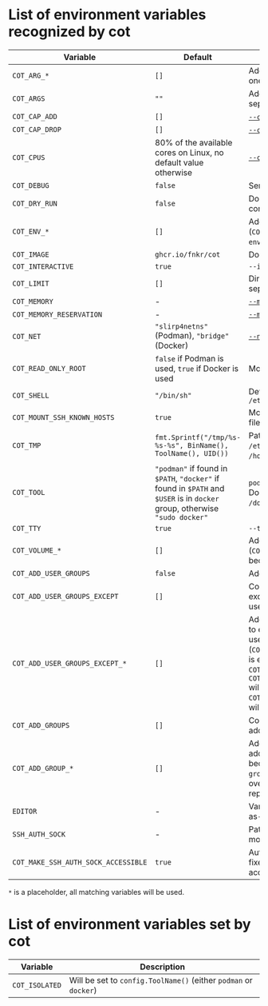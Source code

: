 # List of environment variables recognized by cot

| Variable                            | Default     | Description |
| ----------------------------------- | ----------- | --- |
| `COT_ARG_*`                         | `[]`        | Additional Podman/Docker arguments, one argument per variable |
| `COT_ARGS`                          | `""`        | Additional Podman/Docker arguments, separated by whitespace (` `) |
| `COT_CAP_ADD`                       | `[]`        | [`--cap-add`](https://docs.docker.com/engine/reference/run/#runtime-privilege-and-linux-capabilities), separated by comma (`,`) |
| `COT_CAP_DROP`                      | `[]`        | [`--cap-drop`](https://docs.docker.com/engine/reference/run/#runtime-privilege-and-linux-capabilities), separated by comma (`,`) |
| `COT_CPUS`                          |  80% of the available cores on Linux, no default value otherwise | [`--cpus`](https://docs.docker.com/engine/reference/run/#runtime-constraints-on-resources) |
| `COT_DEBUG`                         | `false`     | Send debug output to `/dev/stderr` |
| `COT_DRY_RUN`                       | `false`     | Do not actually execute Docker/Podman command |
| `COT_ENV_*`                         | `[]`        | Additional environment variables to set (`COT_ENV_foo=bar` will become `--env=foo=bar`) |
| `COT_IMAGE`                         | `ghcr.io/fnkr/cot`  | Docker/Podman image to use |
| `COT_INTERACTIVE`                   | `true`      | `--interactive` |
| `COT_LIMIT`                         | `[]`        | Directories in which cot is allowed to run, separated by colon (`:`) |
| `COT_MEMORY`                        | -           | [`--memory`](https://docs.docker.com/engine/reference/run/#runtime-constraints-on-resources) |
| `COT_MEMORY_RESERVATION`            | -           | [`--memory-reservation`](https://docs.docker.com/engine/reference/run/#runtime-constraints-on-resources) |
| `COT_NET`                           | `"slirp4netns"` (Podman), `"bridge"` (Docker) | [`--net`](https://docs.docker.com/engine/reference/run/#network-settings) |
| `COT_READ_ONLY_ROOT`                | `false` if Podman is used, `true` if Docker is used | Mount root directory (`/`) read-only |
| `COT_SHELL`                         | `"/bin/sh"` | Default shell for user in container in `/etc/passwd` |
| `COT_MOUNT_SSH_KNOWN_HOSTS`         | `true`      | Mount known hosts ~/.ssh/known_hosts file from host |
| `COT_TMP`                           | `fmt.Sprintf("/tmp/%s-%s-%s", BinName(), ToolName(), UID())` | Path to temporary directory, used for `/etc/{passwd,group}`, `/tmp` and `/home/$USER` mounts |
| `COT_TOOL`                          | `"podman"` if found in `$PATH`, `"docker"` if found in `$PATH` and `$USER` is in `docker` group, otherwise `"sudo docker"` | `podman`, `docker`, or path to Podman or Docker (which must end with `/podman` or `/docker`) |
| `COT_TTY`                           | `true`      | `--tty` |
| `COT_VOLUME_*`                      | `[]`        | Additional volumes to mount (`COT_VOLUME_foo=/mnt/cot:/mnt:ro,z` will become `--volume=/mnt/cot:/mnt:ro,z`) |
| `COT_ADD_USER_GROUPS`               | `false`     | Add groups of current user (`--add-group`) |
| `COT_ADD_USER_GROUPS_EXCEPT`        | `[]`        | Comma separated list of group names to exclude when adding groups of current user |
| `COT_ADD_USER_GROUPS_EXCEPT_*`      | `[]`        | Additional group names to exclude or not to exclude when adding groups of current user (`COT_ADD_USER_GROUPS_EXCEPT_docker=true` is equal to `COT_ADD_USER_GROUPS_EXCEPT=docker`, `COT_ADD_USER_GROUPS_EXCEPT_docker=false` will override `COT_ADD_USER_GROUPS_EXCEPT=docker`). `__` will be replaced with `-`. |
| `COT_ADD_GROUPS`                    | `[]`        | Comma separated list of group names to add (`--add-group`) |
| `COT_ADD_GROUP_*`                   | `[]`        | Additional group names to add or not to add (`COT_ADD_GROUP_wheel=true` will become `--add-group=<id of wheel group>`, `COT_ADD_GROUP_wheel=false` will override `COT_ADD_GROUPS=wheel`). `__` will be replaced with `-`. |
| `EDITOR`                            | -           | Variable will be forwarded to container as-is |
| `SSH_AUTH_SOCK`                     | -           | Path to SSH agent socket (will be mounted in container if set) |
| `COT_MAKE_SSH_AUTH_SOCK_ACCESSIBLE` | `true`      | Automatically apply platform-specific fixes to ensure `$SSH_AUTH_SOCK` is accessible from Docker containers |

`*` is a placeholder, all matching variables will be used. 

# List of environment variables set by cot
| Variable                 | Description |
| ------------------------ | ----------- |
| `COT_ISOLATED`           | Will be set to `config.ToolName()` (either `podman` or `docker`) |
